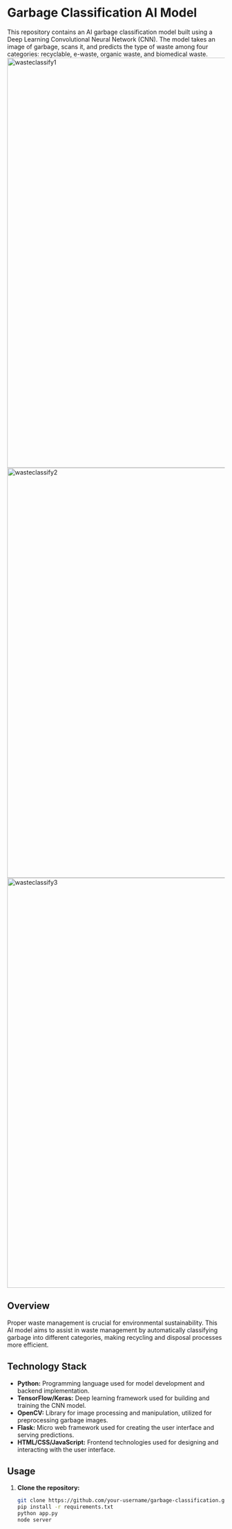 
# Garbage Classification AI Model

This repository contains an AI garbage classification model built using a Deep Learning Convolutional Neural Network (CNN). The model takes an image of garbage, scans it, and predicts the type of waste among four categories: recyclable, e-waste, organic waste, and biomedical waste.
<img width="947" alt="wasteclassify1" src="https://github.com/Sahaji-2003/AI-Garbage-Classification-Model/assets/130205533/dfec76b9-7966-4320-ad87-76408a8c3d24">
<img width="947" alt="wasteclassify2" src="https://github.com/Sahaji-2003/AI-Garbage-Classification-Model/assets/130205533/1aa03722-2ae6-49c6-b279-ab3b43e36d5c">
<img width="947" alt="wasteclassify3" src="https://github.com/Sahaji-2003/AI-Garbage-Classification-Model/assets/130205533/7fa2a258-c08a-4f2d-b808-ac145f23318e">



## Overview

Proper waste management is crucial for environmental sustainability. This AI model aims to assist in waste management by automatically classifying garbage into different categories, making recycling and disposal processes more efficient.

## Technology Stack

- **Python:** Programming language used for model development and backend implementation.
- **TensorFlow/Keras:** Deep learning framework used for building and training the CNN model.
- **OpenCV:** Library for image processing and manipulation, utilized for preprocessing garbage images.
- **Flask:** Micro web framework used for creating the user interface and serving predictions.
- **HTML/CSS/JavaScript:** Frontend technologies used for designing and interacting with the user interface.

## Usage

1. **Clone the repository:**

   ```bash
   git clone https://github.com/your-username/garbage-classification.git
   pip install -r requirements.txt
   python app.py
   node server

